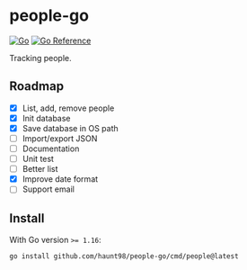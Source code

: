 # people-go

[![Go](https://github.com/haunt98/people-go/workflows/Go/badge.svg?branch=main)](https://github.com/haunt98/people-go/actions)
[![Go Reference](https://pkg.go.dev/badge/github.com/haunt98/people-go.svg)](https://pkg.go.dev/github.com/haunt98/people-go)

Tracking people.

## Roadmap

- [x] List, add, remove people
- [x] Init database
- [x] Save database in OS path
- [ ] Import/export JSON
- [ ] Documentation
- [ ] Unit test
- [ ] Better list
- [x] Improve date format
- [ ] Support email

## Install

With Go version `>= 1.16`:

```sh
go install github.com/haunt98/people-go/cmd/people@latest
```
